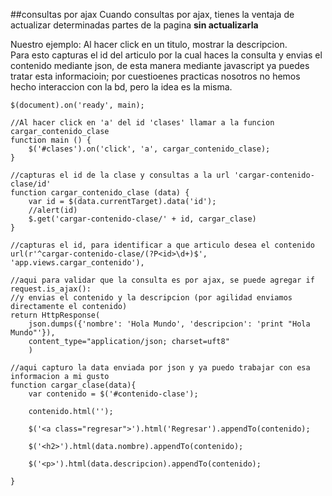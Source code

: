 ##consultas por ajax
Cuando consultas por ajax, tienes la ventaja de actualizar determinadas partes de la pagina **sin actualizarla**

Nuestro ejemplo:
Al hacer click en un titulo, mostrar la descripcion.  
Para esto capturas el id del articulo por la cual haces la consulta y envias el contenido mediante json, de esta manera mediante javascript ya puedes tratar esta informacioin; por cuestioenes practicas nosotros no hemos hecho interaccion con la bd, pero la idea es la misma.

	$(document).on('ready', main);

	//Al hacer click en 'a' del id 'clases' llamar a la funcion cargar_contenido_clase
	function main () {
		$('#clases').on('click', 'a', cargar_contenido_clase);
	}

	//capturas el id de la clase y consultas a la url 'cargar-contenido-clase/id'
	function cargar_contenido_clase (data) {
		var id = $(data.currentTarget).data('id');
		//alert(id)
		$.get('cargar-contenido-clase/' + id, cargar_clase)
	}

	//capturas el id, para identificar a que articulo desea el contenido
	url(r'^cargar-contenido-clase/(?P<id>\d+)$', 'app.views.cargar_contenido'),

	//aqui para validar que la consulta es por ajax, se puede agregar if request.is_ajax():
	//y envias el contenido y la descripcion (por agilidad enviamos directamente el contenido)
	return HttpResponse(
		json.dumps({'nombre': 'Hola Mundo', 'descripcion': 'print "Hola Mundo"'}), 
		content_type="application/json; charset=uft8"
		)

	//aqui capturo la data enviada por json y ya puedo trabajar con esa informacion a mi gusto
	function cargar_clase(data){
		var contenido = $('#contenido-clase');
		
		contenido.html('');

		$('<a class="regresar">').html('Regresar').appendTo(contenido);

		$('<h2>').html(data.nombre).appendTo(contenido);

		$('<p>').html(data.descripcion).appendTo(contenido);

	}